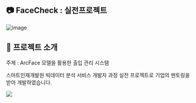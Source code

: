 ## 📷 FaceCheck : 실전프로젝트

![image](https://github.com/user-attachments/assets/1bda2da5-c845-4334-b391-ee1fdeb1bb5e)

## 📃 프로젝트 소개
주제 : ArcFace 모델을 활용한 출입 관리 시스템

스마트인재개발원 빅데이터 분석 서비스 개발자 과정 실전 프로젝트로 기업의 멘토링을 받아 개발하였습니다.

![](https://img.shields.io/badge/Java-ED8B00?style=for-the-badge&logo=openjdk&logoColor=white)
